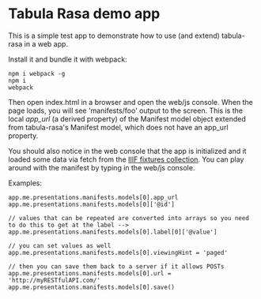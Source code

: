 # Tabula Rasa demo app
This is a simple test app to demonstrate how to use (and extend) tabula-rasa in a web app. 

Install it and bundle it with webpack:

```
npm i webpack -g 
npm i
webpack
```

Then open index.html in a browser and open the web/js console. When the page loads, you will see 'manifests/foo' output to the screen. This is the local _app_url_ (a derived property) of the Manifest model object extended from tabula-rasa's Manifest model, which does not have an app_url property.  

You should also notice in the web console that the app is initialized and it loaded some data via fetch from the [IIIF fixtures collection](http://iiif.io/api/presentation/2.0/example/fixtures/collection.json).  You can play around with the manifest by typing in the web/js console. 

Examples:

```
app.me.presentations.manifests.models[0].app_url
app.me.presentations.manifests.models[0]['@id']

// values that can be repeated are converted into arrays so you need to do this to get at the label -->
app.me.presentations.manifests.models[0].label[0]['@value']

// you can set values as well
app.me.presentations.manifests.models[0].viewingHint = 'paged'

// then you can save them back to a server if it allows POSTs
app.me.presentations.manifests.models[0].url = 'http://myRESTfulAPI.com/'
app.me.presentations.manifests.models[0].save()
```
